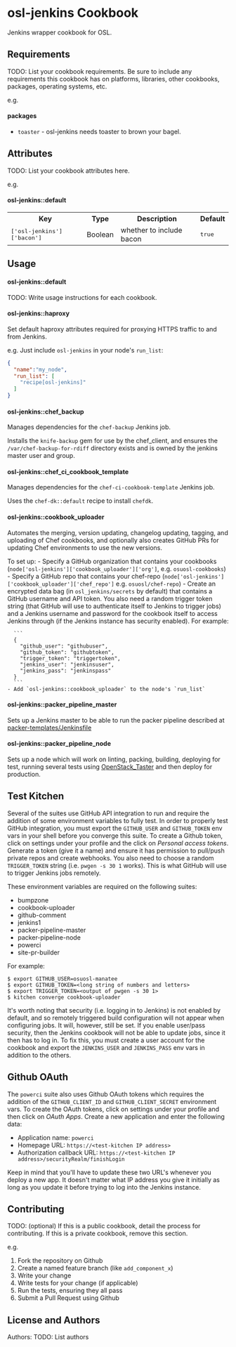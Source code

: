osl-jenkins Cookbook
====================

Jenkins wrapper cookbook for OSL.

Requirements
------------
TODO: List your cookbook requirements. Be sure to include any requirements this cookbook has on platforms, libraries, other cookbooks, packages, operating systems, etc.

e.g.
#### packages
- `toaster` - osl-jenkins needs toaster to brown your bagel.

Attributes
----------
TODO: List your cookbook attributes here.

e.g.
#### osl-jenkins::default
<table>
  <tr>
    <th>Key</th>
    <th>Type</th>
    <th>Description</th>
    <th>Default</th>
  </tr>
  <tr>
    <td><tt>['osl-jenkins']['bacon']</tt></td>
    <td>Boolean</td>
    <td>whether to include bacon</td>
    <td><tt>true</tt></td>
  </tr>
</table>

Usage
-----
#### osl-jenkins::default
TODO: Write usage instructions for each cookbook.

#### osl-jenkins::haproxy

Set default haproxy attributes required for proxying HTTPS
traffic to and from Jenkins.

e.g.
Just include `osl-jenkins` in your node's `run_list`:

```json
{
  "name":"my_node",
  "run_list": [
    "recipe[osl-jenkins]"
  ]
}
```

#### osl-jenkins::chef_backup
Manages dependencies for the `chef-backup` Jenkins job.

Installs the `knife-backup` gem for use by the chef\_client, and ensures
the `/var/chef-backup-for-rdiff` directory exists and is owned by the
jenkins master user and group.

#### osl-jenkins::chef_ci_cookbook_template
Manages dependencies for the `chef-ci-cookbook-template` Jenkins job.

Uses the `chef-dk::default` recipe to install `chefdk`.

#### osl-jenkins::cookbook_uploader
Automates the merging, version updating, changelog updating, tagging, and
uploading of Chef cookbooks, and optionally also creates GitHub PRs for
updating Chef environments to use the new versions.

To set up:
    - Specify a GitHub organization that contains your cookbooks
      (`node['osl-jenkins']['cookbook_uploader']['org']`, e.g.
      `osuosl-cookbooks`)
    - Specify a GitHub repo that contains your chef-repo
      (`node['osl-jenkins']['cookbook_uploader']['chef_repo']` e.g.
      `osuosl/chef-repo`)
    - Create an encrypted data bag (in `osl_jenkins/secrets` by default) that
      contains a GitHub username and API token.  You also need a random trigger
      token string (that GitHub will use to authenticate itself to Jenkins to
      trigger jobs) and a Jenkins username and password for the cookbook itself
      to access Jenkins through (if the Jenkins instance has security enabled).
      For example:

      ```
      {
        "github_user": "githubuser",
        "github_token": "githubtoken",
        "trigger_token": "triggertoken",
        "jenkins_user": "jenkinsuser",
        "jenkins_pass": "jenkinspass"
      }
      ```
    - Add `osl-jenkins::cookbook_uploader` to the node's `run_list`

#### osl-jenkins::packer_pipeline_master
Sets up a Jenkins master to be able to run the packer pipeline described at
[packer-templates/Jenkinsfile](https://github.com/osuosl/packer-templates/tree/master/Jenkinsfile)

#### osl-jenkins::packer_pipeline_node
Sets up a node which will work on linting, packing, building, deploying for test, running several tests using
[OpenStack_Taster](https://github.com/osuosl/openstack_taster/) and then deploy for production.

Test Kitchen
------------

Several of the suites use GitHub API integration to run and require the addition of some environment variables to fully
test.  In order to properly test GitHub integration, you must export the ``GITHUB_USER`` and ``GITHUB_TOKEN`` env vars
in your shell before you converge this suite. To create a Github token, click on settings under your profile and the
click on *Personal access tokens*. Generate a token (give it a name) and ensure it has permission to pull/push private
repos and create webhooks. You also need to choose a random ``TRIGGER_TOKEN`` string (i.e. ``pwgen -s 30 1`` works).
This is what GitHub will use to trigger Jenkins jobs remotely.

These environment variables are required on the following suites:

- bumpzone
- cookbook-uploader
- github-comment
- jenkins1
- packer-pipeline-master
- packer-pipeline-node
- powerci
- site-pr-builder

For example:

``` console
$ export GITHUB_USER=osuosl-manatee
$ export GITHUB_TOKEN=<long string of numbers and letters>
$ export TRIGGER_TOKEN=<output of pwgen -s 30 1>
$ kitchen converge cookbook-uploader
```
It's worth noting that security (i.e. logging in to Jenkins) is not enabled by default, and so remotely triggered build
configuration will not appear when configuring jobs.  It will, however, still be set.  If you enable user/pass
security, then the Jenkins cookbook will not be able to update jobs, since it then has to log in.  To fix this, you
must create a user account for the cookbook and export the ``JENKINS_USER`` and ``JENKINS_PASS`` env vars in addition
to the others.

## Github OAuth

The ``powerci`` suite also uses Github OAuth tokens which requires the addition of the ``GITHUB_CLIENT_ID`` and
``GITHUB_CLIENT_SECRET`` environment vars. To create the OAuth tokens, click on settings under your profile and then
click on *OAuth Apps*. Create a new application and enter the following data:

- Application name: ``powerci``
- Homepage URL: ``https://<test-kitchen IP address>``
- Authorization callback URL: ``https://<test-kitchen IP address>/securityRealm/finishLogin``

Keep in mind that you'll have to update these two URL's whenever you deploy a new app. It doesn't matter what IP
address you give it initially as long as you update it before trying to log into the Jenkins instance.

Contributing
------------

TODO: (optional) If this is a public cookbook, detail the process for contributing. If this is a private cookbook, remove this section.

e.g.
1. Fork the repository on Github
2. Create a named feature branch (like `add_component_x`)
3. Write your change
4. Write tests for your change (if applicable)
5. Run the tests, ensuring they all pass
6. Submit a Pull Request using Github

License and Authors
-------------------
Authors: TODO: List authors
